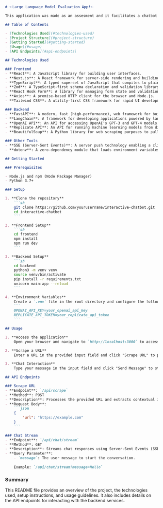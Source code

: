 ```markdown
# ✨Large Language Model Evaluation App!✨

This application was made as an assesment and it facilitates a chatbot by leveraging Next.js as the frontend and FastAPI as the backend, utilizing the power of LangChain for dynamic web interactions. It incorporates BeautifulSoup for web scraping to extract contextual information from provided URLs.

## Table of Contents

- [Technologies Used](#technologies-used)
- [Project Structure](#project-structure)
- [Getting Started](#getting-started)
- [Usage](#usage)
- [API Endpoints](#api-endpoints)

## Technologies Used

### Frontend
- **React**: A JavaScript library for building user interfaces.
- **Next.js**: A React framework for server-side rendering and building static websites.
- **TypeScript**: A typed superset of JavaScript that compiles to plain JavaScript.
- **Zod**: A TypeScript-first schema declaration and validation library.
- **React Hook Form**: A library for managing form state and validation in React.
- **Axios**: A promise-based HTTP client for the browser and Node.js.
- **Tailwind CSS**: A utility-first CSS framework for rapid UI development.

### Backend
- **FastAPI**: A modern, fast (high-performance), web framework for building APIs with Python.
- **LangChain**: A framework for developing applications powered by language models.
- **OpenAI API**: An API for accessing OpenAI's GPT-3 and GPT-4 models.
- **Replicate API**: An API for running machine learning models from different providers.
- **BeautifulSoup**: A Python library for web scraping purposes to pull the data out of HTML and XML files.

### Other Tools
- **SSE (Server-Sent Events)**: A server push technology enabling a client to receive automatic updates from a server via HTTP connection.
- **dotenv**: A zero-dependency module that loads environment variables from a `.env` file into `process.env`.

## Getting Started

### Prerequisites

- Node.js and npm (Node Package Manager)
- Python 3.7+

### Setup

1. **Clone the repository**
    ```sh
    git clone https://github.com/yourusername/interactive-chatbot.git
    cd interactive-chatbot
    ```

2. **Frontend Setup**
    ```sh
    cd frontend
    npm install
    npm run dev
    ```

3. **Backend Setup**
    ```sh
    cd backend
    python3 -m venv venv
    source venv/bin/activate
    pip install -r requirements.txt
    uvicorn main:app --reload
    ```

4. **Environment Variables**
    Create a `.env` file in the root directory and configure the following environment variables:
    ```
    OPENAI_API_KEY=your_openai_api_key
    REPLICATE_API_TOKEN=your_replicate_api_token
    ```

## Usage

1. **Access the application**
    Open your browser and navigate to `http://localhost:3000` to access the frontend interface.

2. **Scrape a URL**
    Enter a URL in the provided input field and click "Scrape URL" to process the URL.

3. **Chat Interaction**
    Type your message in the input field and click "Send Message" to start the conversation. The chatbot will provide responses based on the contextual information obtained from the scraped URL.

## API Endpoints

### Scrape URL
- **Endpoint**: `/api/scrape`
- **Method**: POST
- **Description**: Processes the provided URL and extracts contextual information for the chatbot using BeautifulSoup for web scraping.
- **Request Body**:
    ```json
    {
        "url": "https://example.com"
    }
    ```

### Chat Stream
- **Endpoint**: `/api/chat/stream`
- **Method**: GET
- **Description**: Streams chat responses using Server-Sent Events (SSE).
- **Query Parameter**:
    - `message`: The user message to start the conversation.
    
    Example: `/api/chat/stream?message=Hello`

```

### Summary

This README file provides an overview of the project, the technologies used, setup instructions, and usage guidelines. It also includes details on the API endpoints for interacting with the backend services.
